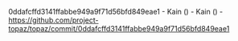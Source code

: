 0ddafcffd3141ffabbe949a9f71d56bfd849eae1 - Kain () - Kain () - https://github.com/project-topaz/topaz/commit/0ddafcffd3141ffabbe949a9f71d56bfd849eae1
